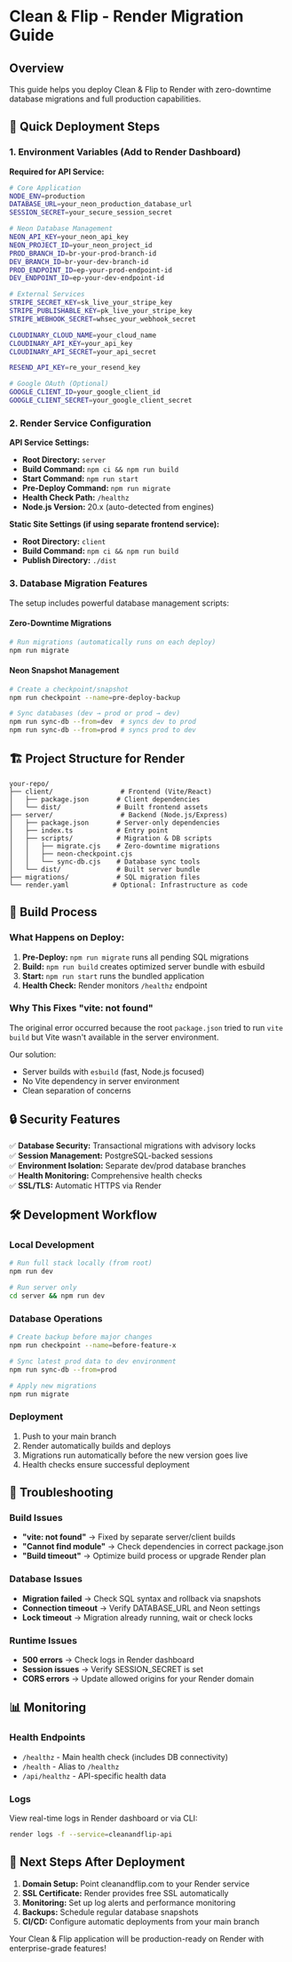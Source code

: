 # Clean & Flip - Render Migration Guide

## Overview
This guide helps you deploy Clean & Flip to Render with zero-downtime database migrations and full production capabilities.

## 🚀 Quick Deployment Steps

### 1. Environment Variables (Add to Render Dashboard)

**Required for API Service:**
```bash
# Core Application
NODE_ENV=production
DATABASE_URL=your_neon_production_database_url
SESSION_SECRET=your_secure_session_secret

# Neon Database Management
NEON_API_KEY=your_neon_api_key
NEON_PROJECT_ID=your_neon_project_id
PROD_BRANCH_ID=br-your-prod-branch-id
DEV_BRANCH_ID=br-your-dev-branch-id
PROD_ENDPOINT_ID=ep-your-prod-endpoint-id
DEV_ENDPOINT_ID=ep-your-dev-endpoint-id

# External Services
STRIPE_SECRET_KEY=sk_live_your_stripe_key
STRIPE_PUBLISHABLE_KEY=pk_live_your_stripe_key
STRIPE_WEBHOOK_SECRET=whsec_your_webhook_secret

CLOUDINARY_CLOUD_NAME=your_cloud_name
CLOUDINARY_API_KEY=your_api_key
CLOUDINARY_API_SECRET=your_api_secret

RESEND_API_KEY=re_your_resend_key

# Google OAuth (Optional)
GOOGLE_CLIENT_ID=your_google_client_id
GOOGLE_CLIENT_SECRET=your_google_client_secret
```

### 2. Render Service Configuration

**API Service Settings:**
- **Root Directory:** `server`
- **Build Command:** `npm ci && npm run build`
- **Start Command:** `npm run start`
- **Pre-Deploy Command:** `npm run migrate`
- **Health Check Path:** `/healthz`
- **Node.js Version:** 20.x (auto-detected from engines)

**Static Site Settings (if using separate frontend service):**
- **Root Directory:** `client`
- **Build Command:** `npm ci && npm run build`
- **Publish Directory:** `./dist`

### 3. Database Migration Features

The setup includes powerful database management scripts:

#### Zero-Downtime Migrations
```bash
# Run migrations (automatically runs on each deploy)
npm run migrate
```

#### Neon Snapshot Management
```bash
# Create a checkpoint/snapshot
npm run checkpoint --name=pre-deploy-backup

# Sync databases (dev → prod or prod → dev)
npm run sync-db --from=dev  # syncs dev to prod
npm run sync-db --from=prod # syncs prod to dev
```

## 🏗️ Project Structure for Render

```
your-repo/
├── client/                 # Frontend (Vite/React)
│   ├── package.json       # Client dependencies
│   └── dist/              # Built frontend assets
├── server/                 # Backend (Node.js/Express)
│   ├── package.json       # Server-only dependencies 
│   ├── index.ts           # Entry point
│   ├── scripts/           # Migration & DB scripts
│   │   ├── migrate.cjs    # Zero-downtime migrations
│   │   ├── neon-checkpoint.cjs
│   │   └── sync-db.cjs    # Database sync tools
│   └── dist/              # Built server bundle
├── migrations/            # SQL migration files
└── render.yaml           # Optional: Infrastructure as code
```

## 🔧 Build Process

### What Happens on Deploy:

1. **Pre-Deploy:** `npm run migrate` runs all pending SQL migrations
2. **Build:** `npm run build` creates optimized server bundle with esbuild
3. **Start:** `npm run start` runs the bundled application
4. **Health Check:** Render monitors `/healthz` endpoint

### Why This Fixes "vite: not found"

The original error occurred because the root `package.json` tried to run `vite build` but Vite wasn't available in the server environment. 

Our solution:
- Server builds with `esbuild` (fast, Node.js focused)
- No Vite dependency in server environment
- Clean separation of concerns

## 🔒 Security Features

✅ **Database Security:** Transactional migrations with advisory locks  
✅ **Session Management:** PostgreSQL-backed sessions  
✅ **Environment Isolation:** Separate dev/prod database branches  
✅ **Health Monitoring:** Comprehensive health checks  
✅ **SSL/TLS:** Automatic HTTPS via Render  

## 🛠️ Development Workflow

### Local Development
```bash
# Run full stack locally (from root)
npm run dev

# Run server only
cd server && npm run dev
```

### Database Operations
```bash
# Create backup before major changes
npm run checkpoint --name=before-feature-x

# Sync latest prod data to dev environment  
npm run sync-db --from=prod

# Apply new migrations
npm run migrate
```

### Deployment
1. Push to your main branch
2. Render automatically builds and deploys
3. Migrations run automatically before the new version goes live
4. Health checks ensure successful deployment

## 🚨 Troubleshooting

### Build Issues
- **"vite: not found"** → Fixed by separate server/client builds
- **"Cannot find module"** → Check dependencies in correct package.json
- **"Build timeout"** → Optimize build process or upgrade Render plan

### Database Issues  
- **Migration failed** → Check SQL syntax and rollback via snapshots
- **Connection timeout** → Verify DATABASE_URL and Neon settings
- **Lock timeout** → Migration already running, wait or check locks

### Runtime Issues
- **500 errors** → Check logs in Render dashboard  
- **Session issues** → Verify SESSION_SECRET is set
- **CORS errors** → Update allowed origins for your Render domain

## 📊 Monitoring

### Health Endpoints
- `/healthz` - Main health check (includes DB connectivity)
- `/health` - Alias to `/healthz`  
- `/api/healthz` - API-specific health data

### Logs
View real-time logs in Render dashboard or via CLI:
```bash
render logs -f --service=cleanandflip-api
```

## 🎯 Next Steps After Deployment

1. **Domain Setup:** Point cleanandflip.com to your Render service
2. **SSL Certificate:** Render provides free SSL automatically  
3. **Monitoring:** Set up log alerts and performance monitoring
4. **Backups:** Schedule regular database snapshots
5. **CI/CD:** Configure automatic deployments from your main branch

Your Clean & Flip application will be production-ready on Render with enterprise-grade features!